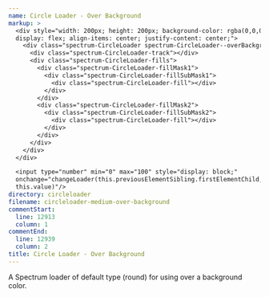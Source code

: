 ```yaml
---
name: Circle Loader - Over Background
markup: >
  <div style="width: 200px; height: 200px; background-color: rgba(0,0,0,0.4);
  display: flex; align-items: center; justify-content: center;">
    <div class="spectrum-CircleLoader spectrum-CircleLoader--overBackground">
      <div class="spectrum-CircleLoader-track"></div>
      <div class="spectrum-CircleLoader-fills">
        <div class="spectrum-CircleLoader-fillMask1">
          <div class="spectrum-CircleLoader-fillSubMask1">
            <div class="spectrum-CircleLoader-fill"></div>
          </div>
        </div>
        <div class="spectrum-CircleLoader-fillMask2">
          <div class="spectrum-CircleLoader-fillSubMask2">
            <div class="spectrum-CircleLoader-fill"></div>
          </div>
        </div>
      </div>
    </div>
  </div>

  <input type="number" min="0" max="100" style="display: block;"
  onchange="changeLoader(this.previousElementSibling.firstElementChild,
  this.value)"/>
directory: circleloader
filename: circleloader-medium-over-background
commentStart:
  line: 12913
  column: 1
commentEnd:
  line: 12939
  column: 2
title: Circle Loader - Over Background
---
```

A Spectrum loader of default type (round) for using over a background color.